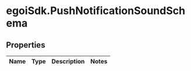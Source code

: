 # egoiSdk.PushNotificationSoundSchema

## Properties
Name | Type | Description | Notes
------------ | ------------- | ------------- | -------------



